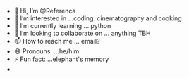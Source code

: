 - 👋 Hi, I’m @Referenca
- 👀 I’m interested in ...coding, cinematography and cooking
- 🌱 I’m currently learning ... python
- 💞️ I’m looking to collaborate on ... anything TBH
- 📫 How to reach me ... email?
- 😄 Pronouns: ...he/him
- ⚡ Fun fact: ...elephant's memory
- 

<!---
Referenca/Referenca is a ✨ special ✨ repository because its `README.md` (this file) appears on your GitHub profile.
You can click the Preview link to take a look at your changes.
--->
